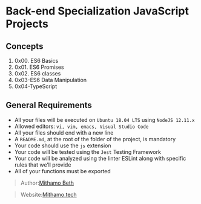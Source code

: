 # Back-end Specialization JavaScript Projects

## Concepts
1. 0x00. ES6 Basics
2. 0x01. ES6 Promises
3. 0x02. ES6 classes
4. 0x03-ES6 Data Manipulation
5. 0x04-TypeScript


## General Requirements
* All your files will be executed on `Ubuntu 18.04 LTS` using `NodeJS 12.11.x`
* Allowed editors: `vi, vim, emacs, Visual Studio Code`
* All your files should end with a new line
* A `README.md`, at the root of the folder of the project, is mandatory
* Your code should use the `js` extension
* Your code will be tested using the `Jest` Testing Framework
* Your code will be analyzed using the linter ESLint along with specific rules that we’ll provide
* All of your functions must be exported



> Author:[Mithamo Beth](https://github.com/Mythamor) 

> Website:[Mithamo.tech](https://www.mithamo.tech)

